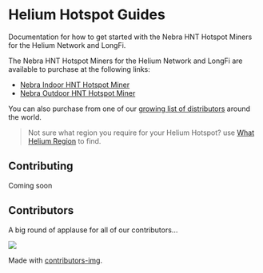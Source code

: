 # Helium Hotspot Guides

Documentation for how to get started with the Nebra HNT Hotspot Miners for the Helium Network and LongFi.

The Nebra HNT Hotspot Miners for the Helium Network and LongFi are available to purchase at the following links:
- [Nebra Indoor HNT Hotspot Miner](https://nebra.io/hntin)
- [Nebra Outdoor HNT Hotspot Miner](https://nebra.io/hntout)

You can also purchase from one of our [growing list of distributors](distributors.md) around the world.

> Not sure what region you require for your Helium Hotspot? use [What Helium Region](https://whatheliumregion.xyz/) to find. 

## Contributing

Coming soon

## Contributors

A big round of applause for all of our contributors...

<a href="https://github.com/NebraLtd/Helium-Guides/graphs/contributors">
  <img src="https://contrib.rocks/image?repo=NebraLtd/Helium-Guides" />
</a>

Made with [contributors-img](https://contrib.rocks).
